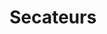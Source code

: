 ---
layout: item
title: Secateurs
item-id: 5329
datatable: true
id: 5329
name: "Secateurs"
members: true
lowalch: 2
highalch: 3
examine: "Good for pruning away diseased leaves."
monsters:
  - id: 3114
    name: "Farmer"
    members: false
    combat_level: 7
    wiki_url: "https://oldschool.runescape.wiki/w/Farmer"
    drops:
      - quantity: "1"
        rarity: 0.0078125
        drop_requirements: null
---